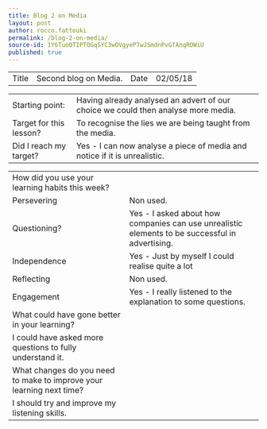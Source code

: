 ```yaml
---
title: Blog 2 on Media
layout: post
author: rocco.fattouki
permalink: /blog-2-on-media/
source-id: 1Y6Tuo0TIPTOGqSYC3wOVgyeP7wJSmdnPvGfAnqROWiU
published: true
---
```

<table>
  <tr>
    <td>Title</td>
    <td>Second blog on Media.</td>
    <td>Date</td>
    <td>02/05/18</td>
  </tr>
</table>


<table>
  <tr>
    <td>Starting point:</td>
    <td>Having already analysed an advert of our choice we could then analyse more media.</td>
  </tr>
  <tr>
    <td>Target for this lesson?</td>
    <td>To recognise the lies we are being taught from the media.</td>
  </tr>
  <tr>
    <td>Did I reach my target? </td>
    <td>Yes - I can now analyse a piece of media and notice if it is unrealistic.</td>
  </tr>
</table>


<table>
  <tr>
    <td>How did you use your learning habits this week?</td>
    <td></td>
  </tr>
  <tr>
    <td>Persevering</td>
    <td>Non used.</td>
  </tr>
  <tr>
    <td>Questioning?</td>
    <td>Yes - I asked about how companies can use unrealistic elements to be successful in advertising.</td>
  </tr>
  <tr>
    <td>Independence</td>
    <td>Yes - Just by myself I could realise quite a lot</td>
  </tr>
  <tr>
    <td>Reflecting</td>
    <td>Non used.</td>
  </tr>
  <tr>
    <td>Engagement</td>
    <td>Yes - I really listened to the explanation to some questions.</td>
  </tr>
  <tr>
    <td>What could have gone better in your learning?</td>
    <td></td>
  </tr>
  <tr>
    <td>I could have asked more questions to fully understand it.</td>
    <td></td>
  </tr>
  <tr>
    <td>What changes do you need to make to improve your learning next time?</td>
    <td></td>
  </tr>
  <tr>
    <td>I should try and improve my listening skills.</td>
    <td></td>
  </tr>
</table>


